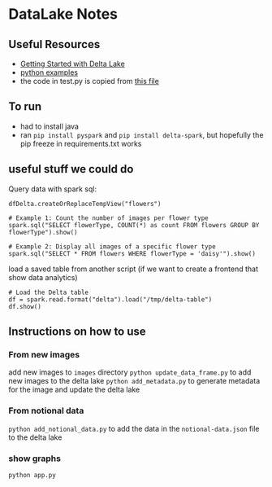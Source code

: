 # DataLake Notes

## Useful Resources

- [Getting Started with Delta Lake](https://delta.io/learn/getting-started/)
- [python examples](https://github.com/delta-io/delta/tree/master/examples/python)
- the code in test.py is copied from [this file](https://github.com/delta-io/delta/blob/master/examples/python/image_storage.py)

## To run

- had to install java
- ran `pip install pyspark` and `pip install delta-spark`, but hopefully the pip freeze in requirements.txt works

## useful stuff we could do

Query data with spark sql:

```
dfDelta.createOrReplaceTempView("flowers")

# Example 1: Count the number of images per flower type
spark.sql("SELECT flowerType, COUNT(*) as count FROM flowers GROUP BY flowerType").show()

# Example 2: Display all images of a specific flower type
spark.sql("SELECT * FROM flowers WHERE flowerType = 'daisy'").show()
```

load a saved table from another script (if we want to create a frontend that show data analytics)

```
# Load the Delta table
df = spark.read.format("delta").load("/tmp/delta-table")
df.show()
```

## Instructions on how to use

### From new images

add new images to `images` directory
`python update_data_frame.py` to add new images to the delta lake
`python add_metadata.py` to generate metadata for the image and update the delta lake

### From notional data

`python add_notional_data.py` to add the data in the `notional-data.json` file to the delta lake

### show graphs

`python app.py`
